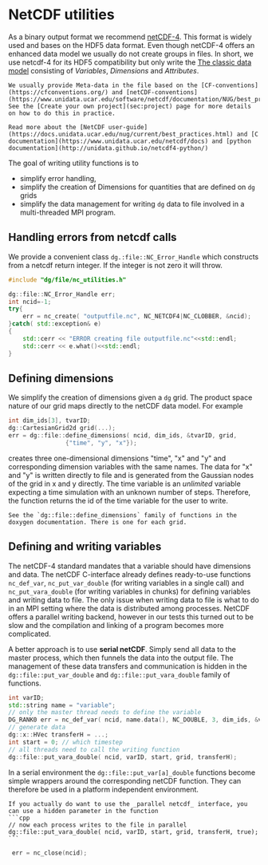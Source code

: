 # NetCDF utilities

As a binary output format we recommend [netCDF-4](https://www.unidata.ucar.edu/software/netcdf/). This format is widely used and bases on the HDF5 data format. Even though netCDF-4 offers an enhanced data model we usually do not create groups in files. In short, we use netcdf-4 for its HDF5 compatibility but only write the [The classic data model](https://www.unidata.ucar.edu/software/netcdf/docs/netcdf_data_model.html#classic_model) consisting of _Variables_, _Dimensions_ and _Attributes_.
```{admonition} Conventions
We usually provide Meta-data in the file based on the [CF-conventions](https://cfconventions.org/) and [netCDF-conventions](https://www.unidata.ucar.edu/software/netcdf/documentation/NUG/best_practices.html). See the [Create your own project](sec:project) page for more details on how to do this in practice.
```

```{seealso}
Read more about the [NetCDF user-guide](https://docs.unidata.ucar.edu/nug/current/best_practices.html) and [C documentation](https://www.unidata.ucar.edu/netcdf/docs) and [python documentation](http://unidata.github.io/netcdf4-python/)
```
The goal of writing utility functions is to
- simplify error handling,
- simplify the creation of Dimensions for quantities that are defined on `dg` grids
- simplify the data management for writing `dg` data to file involved in a multi-threaded MPI program.

## Handling errors from netcdf calls
We provide a convenient class `dg.:file::NC_Error_Handle` which constructs from a netcdf return integer. If the integer is not zero it will throw.

``` cpp
#include "dg/file/nc_utilities.h"

dg::file::NC_Error_Handle err;
int ncid=-1;
try{
    err = nc_create( "outputfile.nc", NC_NETCDF4|NC_CLOBBER, &ncid);
}catch( std::exception& e)
{
    std::cerr << "ERROR creating file outputfile.nc"<<std::endl;
    std::cerr << e.what()<<std::endl;
}
```
## Defining dimensions
We simplify the creation of dimensions given a `dg` grid. The product space nature of our grid maps directly to the netCDF data model. For example
```cpp
int dim_ids[3], tvarID;
dg::CartesianGrid2d grid(...);
err = dg::file::define_dimensions( ncid, dim_ids, &tvarID, grid,
                {"time", "y", "x"});
```

creates three one-dimensional dimensions "time", "x" and "y" and corresponding dimension variables with the same names. The data for "x" and "y" is written directly to file and is generated from the Gaussian nodes of the grid in x and y directly. The time variable is an _unlimited_ variable expecting a time simulation with an unknown number of steps. Therefore, the function returns the id of the time variable for the user to write.
```{seealso}
See the `dg::file::define_dimensions` family of functions in the doxygen documentation. There is one for each grid.
```

## Defining and writing variables
The netCDF-4 standard mandates that a variable should have dimensions and data.
The netCDF C-interface already defines ready-to-use functions `nc_def_var`, `nc_put_var_double` (for writing variables in a single call) and `nc_put_vara_double` (for writing variables in chunks) for defining variables and writing data to file. The only issue when writing data to file is what to do in an MPI setting where the data is distributed among processes. NetCDF offers a parallel writing backend, however in our tests this turned out to be slow and the compilation and linking of a program becomes more complicated.

A better approach is to use **serial netCDF**. Simply send all data to the master process, which then funnels the data into the output file. The management of these data transfers and communication is hidden in the `dg::file::put_var_double` and `dg::file::put_vara_double` family of functions.
```cpp
int varID;
std::string name = "variable";
// only the master thread needs to define the variable
DG_RANK0 err = nc_def_var( ncid, name.data(), NC_DOUBLE, 3, dim_ids, &varID);
// generate data
dg::x::HVec transferH = ...;
int start = 0; // which timestep
// all threads need to call the writing function
dg::file::put_vara_double( ncid, varID, start, grid, transferH);
```
In a serial environment the `dg::file::put_var[a]_double` functions become simple wrappers around the corresponding netCDF function. They can therefore be used in a platform independent environment.
````{note}
If you actually do want to use the _parallel netcdf_ interface, you can use a hidden parameter in the function
```cpp
// now each process writes to the file in parallel
dg::file::put_vara_double( ncid, varID, start, grid, transferH, true);
```
````
```cpp
 err = nc_close(ncid);
 ```
